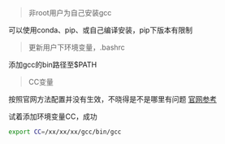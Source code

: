 > 非root用户为自己安装gcc

可以使用conda、pip、或自己编译安装，pip下版本有限制

> 更新用户下环境变量，.bashrc

添加gcc的bin路径至$PATH

> CC变量

按照官网方法配置并没有生效，不晓得是不是哪里有问题
[官网参考](https://github.com/nvim-treesitter/nvim-treesitter/wiki/Windows-support)


试着添加环境变量CC，成功
```bash
export CC=/xx/xx/xx/gcc/bin/gcc
```